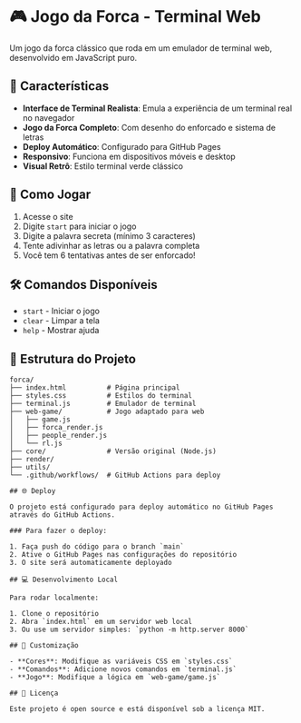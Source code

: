 # 🎮 Jogo da Forca - Terminal Web

Um jogo da forca clássico que roda em um emulador de terminal web, desenvolvido em JavaScript puro.

## 🌟 Características

- **Interface de Terminal Realista**: Emula a experiência de um terminal real no navegador
- **Jogo da Forca Completo**: Com desenho do enforcado e sistema de letras
- **Deploy Automático**: Configurado para GitHub Pages
- **Responsivo**: Funciona em dispositivos móveis e desktop
- **Visual Retrô**: Estilo terminal verde clássico

## 🎯 Como Jogar

1. Acesse o site
2. Digite `start` para iniciar o jogo
3. Digite a palavra secreta (mínimo 3 caracteres)
4. Tente adivinhar as letras ou a palavra completa
5. Você tem 6 tentativas antes de ser enforcado!

## 🛠️ Comandos Disponíveis

- `start` - Iniciar o jogo
- `clear` - Limpar a tela
- `help` - Mostrar ajuda

## 🚀 Estrutura do Projeto

```
forca/
├── index.html          # Página principal
├── styles.css          # Estilos do terminal
├── terminal.js         # Emulador de terminal
├── web-game/           # Jogo adaptado para web
│   ├── game.js
│   ├── forca_render.js
│   ├── people_render.js
│   └── rl.js
├── core/               # Versão original (Node.js)
├── render/
├── utils/
└── .github/workflows/  # GitHub Actions para deploy

## 🌐 Deploy

O projeto está configurado para deploy automático no GitHub Pages através do GitHub Actions. 

### Para fazer o deploy:

1. Faça push do código para o branch `main`
2. Ative o GitHub Pages nas configurações do repositório
3. O site será automaticamente deployado

## 💻 Desenvolvimento Local

Para rodar localmente:

1. Clone o repositório
2. Abra `index.html` em um servidor web local
3. Ou use um servidor simples: `python -m http.server 8000`

## 🎨 Customização

- **Cores**: Modifique as variáveis CSS em `styles.css`
- **Comandos**: Adicione novos comandos em `terminal.js`
- **Jogo**: Modifique a lógica em `web-game/game.js`

## 📝 Licença

Este projeto é open source e está disponível sob a licença MIT.